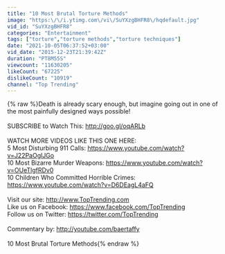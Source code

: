 ```yaml
---
title: "10 Most Brutal Torture Methods"
image: "https:\/\/i.ytimg.com\/vi\/SuYXzgBHFR8\/hqdefault.jpg"
vid_id: "SuYXzgBHFR8"
categories: "Entertainment"
tags: ["torture","torture methods","torture techniques"]
date: "2021-10-05T06:37:52+03:00"
vid_date: "2015-12-23T21:39:42Z"
duration: "PT8M55S"
viewcount: "11630205"
likeCount: "67225"
dislikeCount: "10919"
channel: "Top Trending"
---
```

{% raw %}Death is already scary enough, but imagine going out in one of the most painfully designed ways possible!<br /><br />SUBSCRIBE to Watch This: <a rel="nofollow" target="blank" href="http://goo.gl/oqARLb">http://goo.gl/oqARLb</a><br /><br />WATCH MORE VIDEOS LIKE THIS ONE HERE:<br />5 Most Disturbing 911 Calls: <a rel="nofollow" target="blank" href="https://www.youtube.com/watch?v=J22PaOglJGo">https://www.youtube.com/watch?v=J22PaOglJGo</a><br />10 Most Bizarre Murder Weapons: <a rel="nofollow" target="blank" href="https://www.youtube.com/watch?v=OUeTlgfRDv0">https://www.youtube.com/watch?v=OUeTlgfRDv0</a><br />10 Children Who Committed Horrible Crimes: <a rel="nofollow" target="blank" href="https://www.youtube.com/watch?v=D6DEagL4aFQ">https://www.youtube.com/watch?v=D6DEagL4aFQ</a><br /><br />Visit our site: <a rel="nofollow" target="blank" href="http://www.TopTrending.com">http://www.TopTrending.com</a><br />Like us on Facebook: <a rel="nofollow" target="blank" href="https://www.facebook.com/TopTrending">https://www.facebook.com/TopTrending</a><br />Follow us on Twitter: <a rel="nofollow" target="blank" href="https://twitter.com/TopTrending">https://twitter.com/TopTrending</a><br /><br />Commentary by: <a rel="nofollow" target="blank" href="http://youtube.com/baertaffy">http://youtube.com/baertaffy</a><br /><br />10 Most Brutal Torture Methods{% endraw %}
